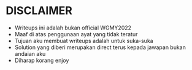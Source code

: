 # DISCLAIMER
* Writeups ini adalah bukan official WGMY2022
* Maaf di atas penggunaan ayat yang tidak teratur 
* Tujuan aku membuat writeups adalah untuk suka-suka
* Solution yang diberi merupakan direct terus kepada jawapan bukan andaian aku 
* Diharap korang enjoy
